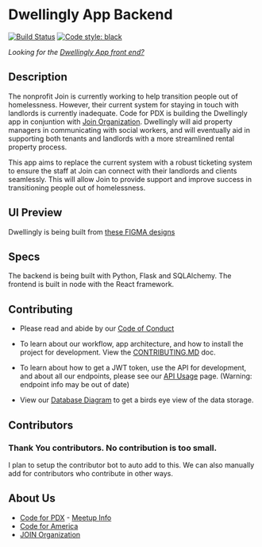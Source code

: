 # Dwellingly App Backend
[![Build Status](https://travis-ci.com/codeforpdx/dwellinglybackend.svg?branch=development)](https://travis-ci.com/codeforpdx/dwellinglybackend)
[![Code style: black](https://img.shields.io/badge/code%20style-black-000000.svg)](https://github.com/psf/black)

_Looking for the [Dwellingly App front end?](https://github.com/codeforpdx/dwellingly-app)_


## Description

The nonprofit Join is currently working to help transition people out of homelessness. However, their current system for staying in touch with landlords is currently inadequate.  Code for PDX is building the Dwellingly app in conjuntion with [Join Organization](https://joinpdx.org/). Dwellingly will aid property managers in communicating with social workers, and will eventually aid in supporting both tenants and landlords with a more streamlined rental property process.

This app aims to replace the current system with a robust ticketing system to ensure the staff at Join can connect with their landlords and clients seamlessly. This will allow Join to provide support and improve success in transitioning people out of homelessness.

## UI Preview

Dwellingly is being built from [these FIGMA designs](https://drive.google.com/file/d/1YqboQogczYm1HkyRqEtVSzeQ61T9hWU2/view)

## Specs

The backend is being built with Python, Flask and SQLAlchemy.  The frontend is built in node with the React framework.

## Contributing

 - Please read and abide by our [Code of Conduct](https://github.com/codeforpdx/codeofconduct)

 - To learn about our workflow, app architecture, and how to install the project for development. View the [CONTRIBUTING.MD](./CONTRIBUTING.md) doc.

 - To learn about how to get a JWT token, use the API for development, and about all our endpoints, please see our [API Usage](./doc/using_the_api.md) page. (Warning: endpoint info may be out of date)

 - View our <a href="https://dbdiagram.io/d/5f28f4b27543d301bf5dc585" target="_blank">Database Diagram</a> to get a birds eye view of the data storage.

## Contributors

### Thank You contributors. No contribution is too small.

I plan to setup the contributor bot to auto add to this. We can also manually add for contributors who contribute in other ways.

## About Us
* [Code for PDX](https://www.codeforpdx.org/) - [Meetup Info](https://www.meetup.com/Code-for-PDX/)
* [Code for America](https://brigade.codeforamerica.org/)
* [JOIN Organization](https://joinpdx.org/)
